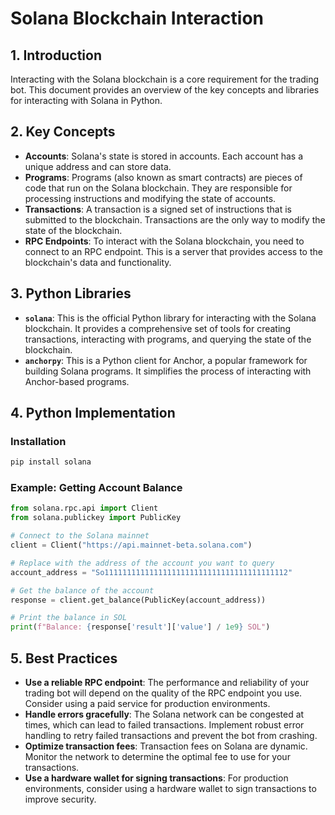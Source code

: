 # Solana Blockchain Interaction

## 1. Introduction

Interacting with the Solana blockchain is a core requirement for the trading bot. This document provides an overview of the key concepts and libraries for interacting with Solana in Python.

## 2. Key Concepts

- **Accounts**: Solana's state is stored in accounts. Each account has a unique address and can store data.
- **Programs**: Programs (also known as smart contracts) are pieces of code that run on the Solana blockchain. They are responsible for processing instructions and modifying the state of accounts.
- **Transactions**: A transaction is a signed set of instructions that is submitted to the blockchain. Transactions are the only way to modify the state of the blockchain.
- **RPC Endpoints**: To interact with the Solana blockchain, you need to connect to an RPC endpoint. This is a server that provides access to the blockchain's data and functionality.

## 3. Python Libraries

- **`solana`**: This is the official Python library for interacting with the Solana blockchain. It provides a comprehensive set of tools for creating transactions, interacting with programs, and querying the state of the blockchain.
- **`anchorpy`**: This is a Python client for Anchor, a popular framework for building Solana programs. It simplifies the process of interacting with Anchor-based programs.

## 4. Python Implementation

### Installation

```bash
pip install solana
```

### Example: Getting Account Balance

```python
from solana.rpc.api import Client
from solana.publickey import PublicKey

# Connect to the Solana mainnet
client = Client("https://api.mainnet-beta.solana.com")

# Replace with the address of the account you want to query
account_address = "So11111111111111111111111111111111111111112"

# Get the balance of the account
response = client.get_balance(PublicKey(account_address))

# Print the balance in SOL
print(f"Balance: {response['result']['value'] / 1e9} SOL")
```

## 5. Best Practices

- **Use a reliable RPC endpoint**: The performance and reliability of your trading bot will depend on the quality of the RPC endpoint you use. Consider using a paid service for production environments.
- **Handle errors gracefully**: The Solana network can be congested at times, which can lead to failed transactions. Implement robust error handling to retry failed transactions and prevent the bot from crashing.
- **Optimize transaction fees**: Transaction fees on Solana are dynamic. Monitor the network to determine the optimal fee to use for your transactions.
- **Use a hardware wallet for signing transactions**: For production environments, consider using a hardware wallet to sign transactions to improve security.
